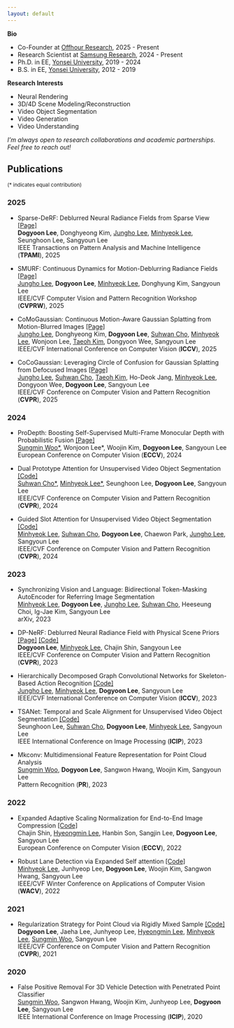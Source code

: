 ```yaml
---
layout: default
---
```


**Bio**
* Co-Founder at <a href="https://www.linkedin.com/company/offhour-research">Offhour Research</a>, 2025 - Present
* Research Scientist at <a href="https://research.samsung.com/aicenter_seoul">Samsung Research</a>, 2024 - Present
* Ph.D. in EE, <a href="https://www.yonsei.ac.kr/en_sc/index.jsp">Yonsei University</a>, 2019 - 2024
* B.S. in EE, <a href="https://www.yonsei.ac.kr/en_sc/index.jsp">Yonsei University</a>, 2012 - 2019

**Research Interests**  
* Neural Rendering
* 3D/4D Scene Modeling/Reconstruction
* Video Object Segmentation
* Video Generation 
* Video Understanding

_I’m always open to research collaborations and academic partnerships. Feel free to reach out!_


## Publications 
<sup>(\* indicates equal contribution)</sup>

### 2025
* Sparse-DeRF: Deblurred Neural Radiance Fields from Sparse View <a href="https://dogyoonlee.github.io/sparsederf">[Page]</a>  
**Dogyoon Lee**, Donghyeong Kim, <a href="https://jho-yonsei.github.io">Jungho Lee</a>, <a href="https://hydragon.co.kr">Minhyeok Lee</a>, Seunghoon Lee, Sangyoun Lee  
IEEE Transactions on Pattern Analysis and Machine Intelligence (**TPAMI**), 2025  

* SMURF: Continuous Dynamics for Motion-Deblurring Radiance Fields <a href="https://jho-yonsei.github.io/SMURF/">[Page]</a>  
<a href="https://jho-yonsei.github.io">Jungho Lee</a>, **Dogyoon Lee**, <a href="https://hydragon.co.kr">Minhyeok Lee</a>, Donghyung Kim, Sangyoun Lee  
IEEE/CVF Computer Vision and Pattern Recognition Workshop (**CVPRW**), 2025  

* CoMoGaussian: Continuous Motion-Aware Gaussian Splatting from Motion-Blurred Images <a href="https://jho-yonsei.github.io/CoMoGaussian">[Page]</a>  
<a href="https://jho-yonsei.github.io">Jungho Lee</a>, Donghyeong Kim, **Dogyoon Lee**, <a href="https://suhwan-cho.github.io">Suhwan Cho</a>, <a href="https://hydragon.co.kr">Minhyeok Lee</a>, Wonjoon Lee, <a href="https://taeoh-kim.github.io">Taeoh Kim</a>, Dongyoon Wee, Sangyoun Lee  
IEEE/CVF International Conference on Computer Vision (**ICCV**), 2025 

* CoCoGaussian: Leveraging Circle of Confusion for Gaussian Splatting from Defocused Images  <a href="https://jho-yonsei.github.io/CoCoGaussian">[Page]</a>  
<a href="https://jho-yonsei.github.io">Jungho Lee</a>, <a href="https://suhwan-cho.github.io">Suhwan Cho</a>, <a href="https://taeoh-kim.github.io">Taeoh Kim</a>, Ho-Deok Jang, <a href="https://hydragon.co.kr">Minhyeok Lee</a>, Dongyoon Wee, **Dogyoon Lee**, Sangyoun Lee  
IEEE/CVF Conference on Computer Vision and Pattern Recognition (**CVPR**), 2025  

### 2024

* ProDepth: Boosting Self-Supervised Multi-Frame Monocular Depth with Probabilistic Fusion <a href="https://sungmin-woo.github.io/prodepth/">[Page]</a>  
<a href="https://sungmin-woo.github.io/">Sungmin Woo\*</a>, Wonjoon Lee\*, Woojin Kim, **Dogyoon Lee**, Sangyoun Lee  
European Conference on Computer Vision (**ECCV**), 2024  

* Dual Prototype Attention for Unsupervised Video Object Segmentation <a href="https://github.com/Hydragon516/DPA">[Code]</a>  
<a href="https://suhwan-cho.github.io">Suhwan Cho\*</a>, <a href="https://hydragon.co.kr">Minhyeok Lee\*</a>, Seunghoon Lee, **Dogyoon Lee**, Sangyoun Lee  
IEEE/CVF Conference on Computer Vision and Pattern Recognition (**CVPR**), 2024  

* Guided Slot Attention for Unsupervised Video Object Segmentation <a href="https://github.com/Hydragon516/GSANet">[Code]</a>  
<a href="https://hydragon.co.kr">Minhyeok Lee</a>, <a href="https://suhwan-cho.github.io">Suhwan Cho</a>, **Dogyoon Lee**, Chaewon Park, <a href="https://jho-yonsei.github.io">Jungho Lee</a>, Sangyoun Lee  
IEEE/CVF Conference on Computer Vision and Pattern Recognition (**CVPR**), 2024  

### 2023

* Synchronizing Vision and Language: Bidirectional Token-Masking AutoEncoder for Referring Image Segmentation  
<a href="https://hydragon.co.kr">Minhyeok Lee</a>, **Dogyoon Lee**, <a href="https://jho-yonsei.github.io">Jungho Lee</a>, <a href="https://suhwan-cho.github.io">Suhwan Cho</a>, Heeseung Choi, Ig-Jae Kim, Sangyoun Lee  
arXiv, 2023  

* DP-NeRF: Deblurred Neural Radiance Field with Physical Scene Priors <a href="https://dogyoonlee.github.io/dpnerf/">[Page]</a>  <a href="https://github.com/dogyoonlee/DP-NeRF">[Code]</a>  
**Dogyoon Lee**, <a href="https://hydragon.co.kr">Minhyeok Lee</a>, Chajin Shin, Sangyoun Lee  
IEEE/CVF Conference on Computer Vision and Pattern Recognition (**CVPR**), 2023  

* Hierarchically Decomposed Graph Convolutional Networks for Skeleton- Based Action Recognition <a href="https://github.com/Jho-Yonsei/HD-GCN">[Code]</a>  
<a href="https://jho-yonsei.github.io">Jungho Lee</a>, <a href="https://hydragon.co.kr">Minhyeok Lee</a>, **Dogyoon Lee**, Sangyoun Lee  
IEEE/CVF International Conference on Computer Vision (**ICCV**), 2023  

* TSANet: Temporal and Scale Alignment for Unsupervised Video Object Segmentation <a href="https://github.com/iseunghoon/TSANet">[Code]</a>  
Seunghoon Lee, <a href="https://suhwan-cho.github.io">Suhwan Cho</a>, **Dogyoon Lee**, <a href="https://hydragon.co.kr">Minhyeok Lee</a>, Sangyoun Lee  
IEEE International Conference on Image Processing (**ICIP**), 2023  

* Mkconv: Multidimensional Feature Representation for Point Cloud Analysis  
<a href="https://sungmin-woo.github.io/">Sungmin Woo</a>, **Dogyoon Lee**, Sangwon Hwang, Woojin Kim, Sangyoun Lee  
Pattern Recognition (**PR**), 2023  

### 2022

* Expanded Adaptive Scaling Normalization for End-to-End Image Compression <a href="https://github.com/ChajinShin/EASN">[Code]</a>  
Chajin Shin, <a href="http://hyeongminlee.github.io">Hyeongmin Lee</a>, Hanbin Son, Sangjin Lee, **Dogyoon Lee**, Sangyoun Lee  
European Conference on Computer Vision (**ECCV**), 2022  

* Robust Lane Detection via Expanded Self attention <a href="https://github.com/Hydragon516/ESA-official">[Code]</a>  
<a href="https://hydragon.co.kr">Minhyeok Lee</a>, Junhyeop Lee, **Dogyoon Lee**, Woojin Kim, Sangwon Hwang, Sangyoun Lee  
IEEE/CVF Winter Conference on Applications of Computer Vision (**WACV**), 2022  

### 2021

* Regularization Strategy for Point Cloud via Rigidly Mixed Sample  <a href="https://github.com/dogyoonlee/RSMix">[Code]</a>   
**Dogyoon Lee**, Jaeha Lee, Junhyeop Lee, <a href="http://hyeongminlee.github.io">Hyeongmin Lee</a>, <a href="https://hydragon.co.kr">Minhyeok Lee</a>, <a href="https://sungmin-woo.github.io/">Sungmin Woo</a>, Sangyoun Lee  
IEEE/CVF Conference on Computer Vision and Pattern Recognition (**CVPR**), 2021  

### 2020

* False Positive Removal For 3D Vehicle Detection with Penetrated Point Classifier  
<a href="https://sungmin-woo.github.io/">Sungmin Woo</a>, Sangwon Hwang, Woojin Kim, Junhyeop Lee, **Dogyoon Lee**, Sangyoun Lee  
IEEE International Conference on Image Processing (**ICIP**), 2020  

